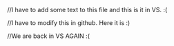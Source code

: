 //I have to add some text to this file and this is it in VS. :(

//I have to modify this in github. Here it is :)

//We are back in VS AGAIN :(
